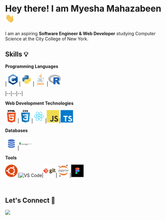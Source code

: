 
<h1>Hey there! I am Myesha Mahazabeen <img  src="https://raw.githubusercontent.com/ABSphreak/ABSphreak/master/gifs/Hi.gif" width="30px"></h1>

I am an aspiring **Software Engineer & Web Developer** studying Computer Science at the City College of New York. 

## Skills :bulb:


**Programming Languages**
                                                                                                               
|<img title="C" alt="C" width="40px" src="https://raw.githubusercontent.com/github/explore/master/topics/c/c.png">|<img title="Python" alt="Python" width="40px" src="https://raw.githubusercontent.com/github/explore/master/topics/python/python.png" />|<img alt="Java" title="Java" width="40px" src="https://raw.githubusercontent.com/github/explore/master/topics/java/java.png">|<img alt="R" title="R" width="40px" src="https://raw.githubusercontent.com/github/explore/main/topics/r/r.png">

|--|--|--|

**Web Development Technologies**

<img title="HTML" alt="HTML" width="40px" src="https://raw.githubusercontent.com/github/explore/master/topics/html/html.png">|<img title="CSS" alt="CSS" width="40px" src="https://raw.githubusercontent.com/github/explore/master/topics/css/css.png">|<img title="React" alt="React" width="40px" src="https://raw.githubusercontent.com/github/explore/master/topics/react/react.png">|<img alt="JS" title="JavaScript" width="40px" src="https://raw.githubusercontent.com/github/explore/master/topics/javascript/javascript.png">|<img alt="Typescript" title="Typescript" width="40px" src="https://raw.githubusercontent.com/github/explore/main/topics/typescript/typescript.png">



**Databases**

<img title="SQL" alt="SQL" width="40px" src="https://raw.githubusercontent.com/github/explore/master/topics/sql/sql.png">|<img title="MongoDB" alt="MongoDB" width="40px" src="https://raw.githubusercontent.com/github/explore/master/topics/mongodb/mongodb.png">


**Tools**

<img title="Ubuntu" alt="Ubuntu" width="40px" src="https://raw.githubusercontent.com/github/explore/master/topics/ubuntu/ubuntu.png">|<img title="VS Code" alt="VS Code" width="40px" src="https://img.icons8.com/fluent/48/000000/visual-studio-code-2019.png">|<img title="git" alt="git" width="40px" src="https://raw.githubusercontent.com/github/explore/master/topics/git/git.png">|<img title="Jupyter Notebook" alt="Jupyter" width="40px" src="https://raw.githubusercontent.com/github/explore/master/topics/jupyter-notebook/jupyter-notebook.png">|<img alt="Figma" title="Figma" width="40px" src="https://raw.githubusercontent.com/github/explore/main/topics/figma/figma.png">

<br>


## Let's Connect :handshake:

<a href="https://www.linkedin.com/in/myesha-mahazabeen-6a73a317a/"><img src="https://cdn2.iconfinder.com/data/icons/social-media-2285/512/1_Linkedin_unofficial_colored_svg-128.png" width="40"></a>


